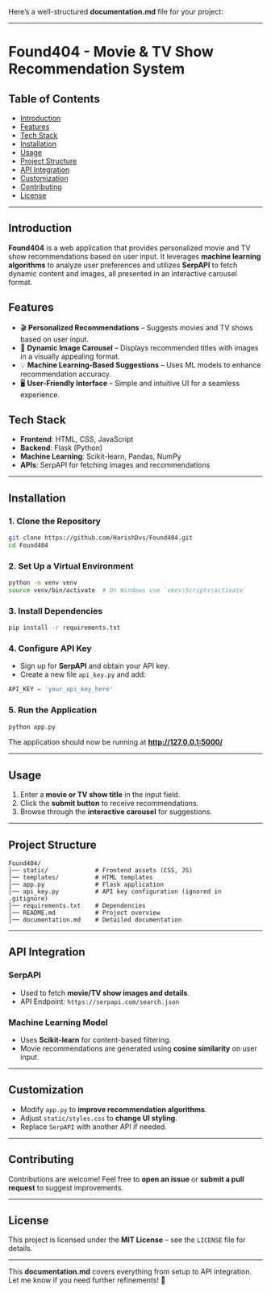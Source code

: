 Here’s a well-structured **documentation.md** file for your project:  

---

# **Found404 - Movie & TV Show Recommendation System**  

## **Table of Contents**  
- [Introduction](#introduction)  
- [Features](#features)  
- [Tech Stack](#tech-stack)  
- [Installation](#installation)  
- [Usage](#usage)  
- [Project Structure](#project-structure)  
- [API Integration](#api-integration)  
- [Customization](#customization)  
- [Contributing](#contributing)  
- [License](#license)  

---

## **Introduction**  
**Found404** is a web application that provides personalized movie and TV show recommendations based on user input. It leverages **machine learning algorithms** to analyze user preferences and utilizes **SerpAPI** to fetch dynamic content and images, all presented in an interactive carousel format.  

## **Features**  
- 🎬 **Personalized Recommendations** – Suggests movies and TV shows based on user input.  
- 📸 **Dynamic Image Carousel** – Displays recommended titles with images in a visually appealing format.  
- 💡 **Machine Learning-Based Suggestions** – Uses ML models to enhance recommendation accuracy.  
- 🖥 **User-Friendly Interface** – Simple and intuitive UI for a seamless experience.  

## **Tech Stack**  
- **Frontend**: HTML, CSS, JavaScript  
- **Backend**: Flask (Python)  
- **Machine Learning**: Scikit-learn, Pandas, NumPy  
- **APIs**: SerpAPI for fetching images and recommendations  

---

## **Installation**  

### **1. Clone the Repository**  
```bash
git clone https://github.com/HarishDvs/Found404.git
cd Found404
```

### **2. Set Up a Virtual Environment**  
```bash
python -m venv venv
source venv/bin/activate  # On Windows use `venv\Scripts\activate`
```

### **3. Install Dependencies**  
```bash
pip install -r requirements.txt
```

### **4. Configure API Key**  
- Sign up for **SerpAPI** and obtain your API key.  
- Create a new file `api_key.py` and add:  
```python
API_KEY = 'your_api_key_here'
```

### **5. Run the Application**  
```bash
python app.py
```
The application should now be running at **http://127.0.0.1:5000/**  

---

## **Usage**  
1. Enter a **movie or TV show title** in the input field.  
2. Click the **submit button** to receive recommendations.  
3. Browse through the **interactive carousel** for suggestions.  

---

## **Project Structure**  
```
Found404/
│── static/             # Frontend assets (CSS, JS)
│── templates/          # HTML templates
│── app.py              # Flask application
│── api_key.py          # API key configuration (ignored in .gitignore)
│── requirements.txt    # Dependencies
│── README.md           # Project overview
│── documentation.md    # Detailed documentation
```

---

## **API Integration**  
### **SerpAPI**  
- Used to fetch **movie/TV show images and details**.  
- API Endpoint: `https://serpapi.com/search.json`  

### **Machine Learning Model**  
- Uses **Scikit-learn** for content-based filtering.  
- Movie recommendations are generated using **cosine similarity** on user input.  

---

## **Customization**  
- Modify `app.py` to **improve recommendation algorithms**.  
- Adjust `static/styles.css` to **change UI styling**.  
- Replace `SerpAPI` with another API if needed.  

---

## **Contributing**  
Contributions are welcome! Feel free to **open an issue** or **submit a pull request** to suggest improvements.  

---

## **License**  
This project is licensed under the **MIT License** – see the `LICENSE` file for details.  

---

This **documentation.md** covers everything from setup to API integration. Let me know if you need further refinements! 🚀
